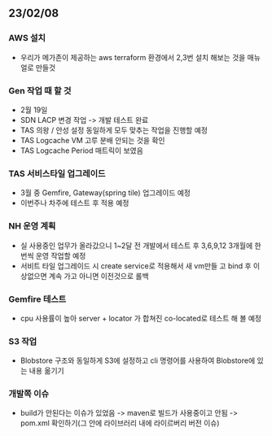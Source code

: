 ## 23/02/08

### AWS 설치
* 우리가 메가존이 제공하는 aws terraform 환경에서 2,3번 설치 해보는 것을 매뉴얼로 만들것


### Gen 작업 때 할 것
* 2월 19일
* SDN LACP 변경 작업 -> 개발 테스트 완료
* TAS 의왕 / 안성 설정 동일하게 모두 맞추는 작업을 진행할 예정
* TAS Logcache VM 고루 분배 안되는 것을 확인
* TAS Logcache Period 매트릭이 보였음


### TAS 서비스타일 업그레이드
* 3월 중 Gemfire, Gateway(spring tile) 업그레이드 예정
* 이번주나 차주에 테스트 후 적용 예정


### NH 운영 계획
* 실 사용중인 업무가 올라갔으니 1~2달 전 개발에서 테스트 후 3,6,9,12 3개월에 한번씩 운영 작업할 예정
* 서비트 타일 업그레이드 시 create service로 적용해서 새 vm만들 고 bind 후 이상없으면 계속 가고 아니면 이전것으로 롤백

### Gemfire 테스트
* cpu 사용률이 높아 server + locator 가 합쳐진 co-located로 테스트 해 볼 예정

### S3 작업
* Blobstore 구조와 동일하게 S3에 설정하고 cli 명령어를 사용하여 Blobstore에 있는 내용 옮기기

### 개발쪽 이슈
* build가 안된다는 이슈가 있었음 -> maven로 빌드가 사용중이고 안됨 -> pom.xml 확인하기(그 안에 라이브러리 내에 라이르버리 버전 이슈) 
